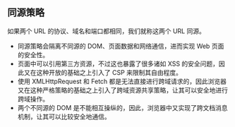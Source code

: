 ## 同源策略
如果两个 URL 的协议、域名和端口都相同，我们就称这两个 URL 同源。
* 同源策略会隔离不同源的 DOM、页面数据和网络通信，进而实现 Web 页面的安全性。
* 页面中可以引用第三方资源，不过这也暴露了很多诸如 XSS 的安全问题，因此又在这种开放的基础之上引入了 CSP 来限制其自由程度。
* 使用 XMLHttpRequest 和 Fetch 都是无法直接进行跨域请求的，因此浏览器又在这种严格策略的基础之上引入了跨域资源共享策略，让其可以安全地进行跨域操作。
* 两个不同源的 DOM 是不能相互操纵的，因此，浏览器中又实现了跨文档消息机制，让其可以比较安全地通信。